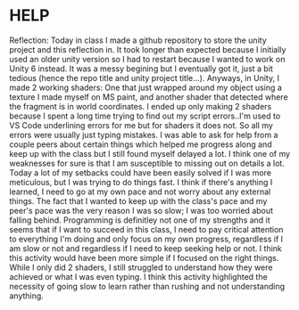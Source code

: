 # HELP

Reflection:
Today in class I made a github repository to store the unity project and this reflection in. It took longer than expected because I initially used an older unity version so I had to restart because I wanted to work on Unity 6 instead. It was a messy begining but I eventually got it, just a bit tedious (hence the repo title and unity project title...).
Anyways, in Unity, I made 2 working shaders: One that just wrapped around my object using a texture I made myself on MS paint, and another shader that detected where the fragment is in world coordinates. I ended up only making 2 shaders because I spent a long time trying to find out my script errors..I'm used to VS Code underlining errors for me but for shaders it does not. So all my errors were usually just typing mistakes. I was able to ask for help from a couple peers about certain things which helped me progress along and keep up with the class but I still found myself delayed a lot. I think one of my weaknesses for sure is that I am susceptible to missing out on details a lot. Today a lot of my setbacks could have been easily solved if I was more meticulous, but I was trying to do things fast. I think if there's anything I learned, I need to go at my own pace and not worry about any external things. The fact that I wanted to keep up with the class's pace and my peer's pace was the very reason I was so slow; I was too worried about falling behind. Programming is definitley not one of my strengths and it seems that if I want to succeed in this class, I need to pay critical attention to everything I'm doing and only focus on my own progress, regardless if I am slow or not and regardless if I need to keep seeking help or not. 
I think this activity would have been more simple if I focused on the right things. While I only did 2 shaders, I still struggled to understand how they were achieved or what I was even typing. I think this activity highlighted the necessity of going slow to learn rather than rushing and not understanding anything. 